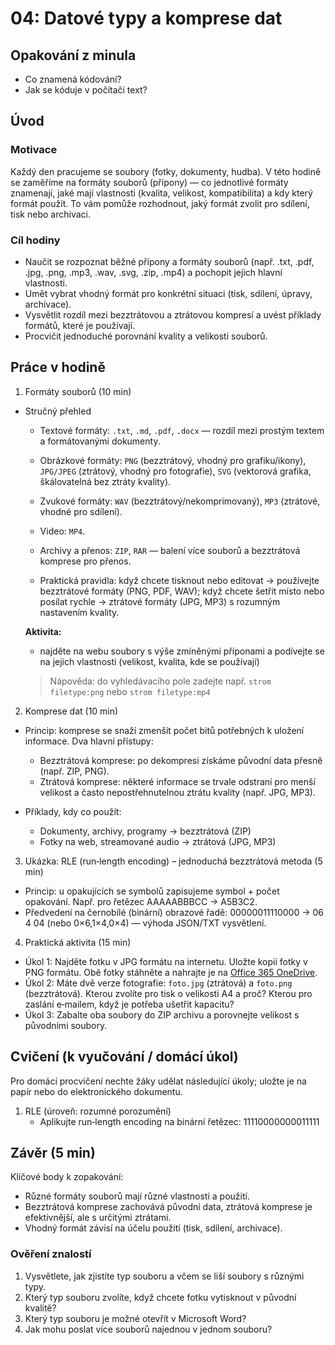 # 04: Datové typy a komprese dat

## Opakování z minula

- Co znamená kódování?
- Jak se kóduje v počítači text?

## Úvod

### Motivace

Každý den pracujeme se soubory (fotky, dokumenty, hudba). V této hodině se zaměříme na formáty souborů (přípony) — co jednotlivé formáty znamenají, jaké mají vlastnosti (kvalita, velikost, kompatibilita) a kdy který formát použít. To vám pomůže rozhodnout, jaký formát zvolit pro sdílení, tisk nebo archivaci.

### Cíl hodiny

- Naučit se rozpoznat běžné přípony a formáty souborů (např. .txt, .pdf, .jpg, .png, .mp3, .wav, .svg, .zip, .mp4) a pochopit jejich hlavní vlastnosti.
- Umět vybrat vhodný formát pro konkrétní situaci (tisk, sdílení, úpravy, archivace).
- Vysvětlit rozdíl mezi bezztrátovou a ztrátovou kompresí a uvést příklady formátů, které je používají.
- Procvičit jednoduché porovnání kvality a velikosti souborů.

## Práce v hodině

1) Formáty souborů (10 min)

- Stručný přehled
	- Textové formáty: `.txt`, `.md`, `.pdf`, `.docx` — rozdíl mezi prostým textem a formátovanými dokumenty.
	- Obrázkové formáty: `PNG` (bezztrátový, vhodný pro grafiku/ikony), `JPG/JPEG` (ztrátový, vhodný pro fotografie), `SVG` (vektorová grafika, škálovatelná bez ztráty kvality).
	- Zvukové formáty: `WAV` (bezztrátový/nekomprimovaný), `MP3` (ztrátové, vhodné pro sdílení).
	- Video: `MP4`.
	- Archivy a přenos: `ZIP`, `RAR` — balení více souborů a bezztrátová komprese pro přenos.

	- Praktická pravidla: když chcete tisknout nebo editovat → používejte bezztrátové formáty (PNG, PDF, WAV); když chcete šetřit místo nebo posílat rychle → ztrátové formáty (JPG, MP3) s rozumným nastavením kvality.

    **Aktivita:**
    - najděte na webu soubory s výše zmíněnými příponami a podívejte se na jejich vlastnosti (velikost, kvalita, kde se používají)
    > Nápověda: do vyhledávacího pole zadejte např. `strom filetype:png` nebo `strom filetype:mp4`

2) Komprese dat (10 min)

- Princip: komprese se snaží zmenšit počet bitů potřebných k uložení informace. Dva hlavní přístupy:
	- Bezztrátová komprese: po dekompresi získáme původní data přesně (např. ZIP, PNG).
	- Ztrátová komprese: některé informace se trvale odstraní pro menší velikost a často nepostřehnutelnou ztrátu kvality (např. JPG, MP3).

- Příklady, kdy co použít:
	- Dokumenty, archivy, programy → bezztrátová (ZIP)
	- Fotky na web, streamované audio → ztrátová (JPG, MP3)

3) Ukázka: RLE (run‑length encoding) – jednoduchá bezztrátová metoda (5 min)

- Princip: u opakujících se symbolů zapisujeme symbol + počet opakování. Např. pro řetězec AAAAABBBCC → A5B3C2.
- Předvedení na černobílé (binární) obrazové řadě: 00000011110000 → 06 4 04 (nebo 0×6,1×4,0×4) — výhoda JSON/TXT vysvětlení.

4) Praktická aktivita (15 min)

- Úkol 1: Najděte fotku v JPG formátu na internetu. Uložte kopii fotky v PNG formátu. Obě fotky stáhněte a nahrajte je na [Office 365 OneDrive](https://zshovorcovicka-my.sharepoint.com/my?). 
- Úkol 2: Máte dvě verze fotografie: `foto.jpg` (ztrátová) a `foto.png` (bezztrátová). Kterou zvolíte pro tisk o velikosti A4 a proč? Kterou pro zaslání e‑mailem, když je potřeba ušetřit kapacitu?
- Úkol 3: Zabalte oba soubory do ZIP archivu a porovnejte velikost s původními soubory.

## Cvičení (k vyučování / domácí úkol)

Pro domácí procvičení nechte žáky udělat následující úkoly; uložte je na papír nebo do elektronického dokumentu.

1) RLE (úroveň: rozumné porozumění)
	 - Aplikujte run‑length encoding na binární řetězec: 11110000000011111

## Závěr (5 min)

Klíčové body k zopakování:
- Různé formáty souborů mají různé vlastnosti a použití.
- Bezztrátová komprese zachovává původní data, ztrátová komprese je efektivnější, ale s určitými ztrátami.
- Vhodný formát závisí na účelu použití (tisk, sdílení, archivace).

### Ověření znalostí

1) Vysvětlete, jak zjistíte typ souboru a včem se liší soubory s různými typy.
2) Který typ souboru zvolíte, když chcete fotku vytisknout v původní kvalitě?
3) Který typ souboru je možné otevřít v Microsoft Word?
4) Jak mohu poslat více souborů najednou v jednom souboru?
